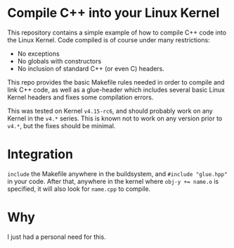 # Compile C++ into your Linux Kernel #
This repository contains a simple example of how to compile C++ code into the Linux Kernel.
Code compiled is of course under many restrictions:
 - No exceptions
 - No globals with constructors
 - No inclusion of standard C++ (or even C) headers.

This repo provides the basic Makefile rules needed in order to compile and link C++ code,
as well as a glue-header which includes several basic Linux Kernel headers and fixes some compilation errors.

This was tested on Kernel `v4.15-rc6`, and should probably work on any Kernel in the `v4.*` series.
This is known not to work on any version prior to `v4.*`, but the fixes should be minimal.

# Integration #
`include` the Makefile anywhere in the buildsystem, and `#include "glue.hpp"` in your code.
After that, anywhere in the kernel where `obj-y += name.o` is specified, it will also look for `name.cpp` to compile.

# Why #
I just had a personal need for this.